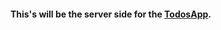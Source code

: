 #### This's will be the server side for the [TodosApp](https://github.com/abdallahokasha/TodosApp "https://github.com/abdallahokasha/TodosApp").
